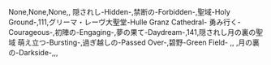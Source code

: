 None,None,None,,
隠されし-Hidden-,禁断の-Forbidden-,聖域-Holy Ground-,111,グリーマ・レーヴ大聖堂-Hulle Granz Cathedral-
勇み行く-Courageous-,初陣の-Engaging-,夢の果て-Daydream-,141,隠されし月の裏の聖域
萌え立つ-Bursting-,過ぎ越しの-Passed Over-,碧野-Green Field- ,,
,月の裏の-Darkside-,,,
